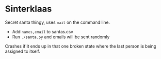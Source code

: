# Sinterklaas

Secret santa thingy, uses `mail` on the command line.

 - Add `names,email` to santas.csv
 - Run `./santa.py` and emails will be sent randomly

Crashes if it ends up in that one broken state where the last person is being
assigned to itself.
